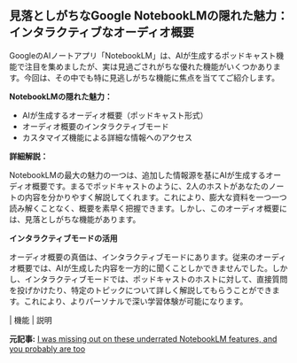 ## 見落としがちなGoogle NotebookLMの隠れた魅力：インタラクティブなオーディオ概要

GoogleのAIノートアプリ「NotebookLM」は、AIが生成するポッドキャスト機能で注目を集めましたが、実は見過ごされがちな優れた機能がいくつかあります。今回は、その中でも特に見逃しがちな機能に焦点を当ててご紹介します。

**NotebookLMの隠れた魅力：**

* AIが生成するオーディオ概要（ポッドキャスト形式）
* オーディオ概要のインタラクティブモード
* カスタマイズ機能による詳細な情報へのアクセス

**詳細解説：**

NotebookLMの最大の魅力の一つは、追加した情報源を基にAIが生成するオーディオ概要です。まるでポッドキャストのように、2人のホストがあなたのノートの内容を分かりやすく解説してくれます。これにより、膨大な資料を一つ一つ読み解くことなく、概要を素早く把握できます。しかし、このオーディオ概要には、見落としがちな機能があります。

**インタラクティブモードの活用**

オーディオ概要の真価は、インタラクティブモードにあります。従来のオーディオ概要では、AIが生成した内容を一方的に聞くことしかできませんでした。しかし、インタラクティブモードでは、ポッドキャストのホストに対して、直接質問を投げかけたり、特定のトピックについて詳しく解説してもらうことができます。これにより、よりパーソナルで深い学習体験が可能になります。

| 機能 | 説明 

**元記事:** [I was missing out on these underrated NotebookLM features, and you probably are too](https://www.xda-developers.com/underrated-notebooklm-features/)